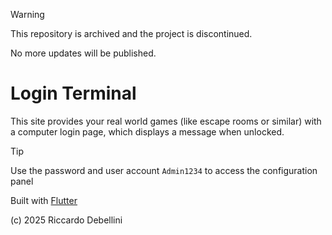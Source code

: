 > [!WARNING]
> This repository is archived and the project is discontinued.
>
> No more updates will be published.

# Login Terminal
This site provides your real world games (like escape rooms or similar) with a computer login page, which displays a message when unlocked.

> [!TIP]
> Use the password and user account `Admin1234` to access the configuration panel

Built with [Flutter](https://flutter.dev)

(c) 2025 Riccardo Debellini
